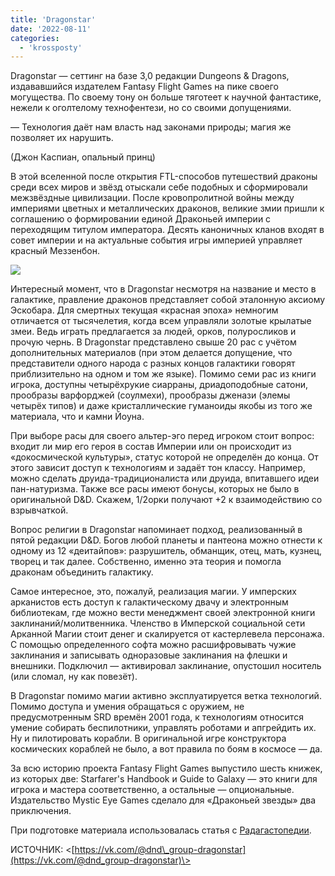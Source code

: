```yaml
---
title: 'Dragonstar'
date: '2022-08-11'
categories:
  - 'krossposty'
---
```


Dragonstar — сеттинг на базе 3,0 редакции Dungeons & Dragons, издававшийся издателем Fantasy Flight Games на пике своего могущества. По своему тону он больше тяготеет к научной фантастике, нежели к оголтелому технофентези, но со своими допущениями.

— Технология даёт нам власть над законами природы; магия же позволяет их нарушить.

(Джон Каспиан, опальный принц)

В этой вселенной после открытия FTL-способов путешествий драконы среди всех миров и звёзд отыскали себе подобных и сформировали межзвёздные цивилизации. После кровопролитной войны между империями цветных и металлических драконов, великие змии пришли к соглашению о формировании единой Драконьей империи с переходящим титулом императора. Десять каноничных кланов входят в совет империи и на актуальные события игры империей управляет красный Меззенбон.

![](https://cyborgsandmages.com/wp-content/uploads/2022/08/081122_2248_dragonstar1.png)

Интересный момент, что в Dragonstar несмотря на название и место в галактике, правление драконов представляет собой эталонную аксиому Эскобара. Для смертных текущая «красная эпоха» немногим отличается от тысячелетия, когда всем управляли золотые крылатые змеи. Ведь играть предлагается за людей, орков, полуросликов и прочую чернь. В Dragonstar представлено свыше 20 рас с учётом дополнительных материалов (при этом делается допущение, что представители одного народа с разных концов галактики говорят приблизительно на одном и том же языке). Помимо семи рас из книги игрока, доступны четырёхрукие сиарраны, дриадоподобные сатони, прообразы варфорджей (соулмехи), прообразы дженази (элемы четырёх типов) и даже кристаллические гуманоиды якобы из того же материала, что и камни Йоуна.

При выборе расы для своего альтер-эго перед игроком стоит вопрос: входит ли мир его героя в состав Империи или он происходит из «докосмической культуры», статус которой не определён до конца. От этого зависит доступ к технологиям и задаёт тон классу. Например, можно сделать друида-традиционалиста или друида, впитавшего идеи пан-натуризма. Также все расы имеют бонусы, которых не было в оригинальной D&D. Скажем, 1/2орки получают +2 к взаимодействию со взрывчаткой.

Вопрос религии в Dragonstar напоминает подход, реализованный в пятой редакции D&D. Богов любой планеты и пантеона можно отнести к одному из 12 «деитайпов»: разрушитель, обманщик, отец, мать, кузнец, творец и так далее. Собственно, именно эта теория и помогла драконам объединить галактику.

Самое интересное, это, пожалуй, реализация магии. У имперских арканистов есть доступ к галактическому двачу и электронным библиотекам, где можно вести менеджмент своей электронной книги заклинаний/молитвенника. Членство в Имперской социальной сети Арканной Магии стоит денег и скалируется от кастерлевела персонажа. С помощью определенного софта можно расшифровывать чужие заклинания и записывать одноразовые заклинания на флешки и внешники. Подключил — активировал заклинание, опустошил носитель (или сломал, ну как повезёт).

В Dragonstar помимо магии активно эксплуатируется ветка технологий. Помимо доступа и умения обращаться с оружием, не предусмотренным SRD времён 2001 года, к технологиям относится умение собирать беспилотники, управлять роботами и апгрейдить их. Ну и пилотировать корабли. В оригинальной игре конструктора космических кораблей не было, а вот правила по боям в космосе — да.

За всю историю проекта Fantasy Flight Games выпустило шесть книжек, из которых две: Starfarer's Handbook и Guide to Galaxy — это книги для игрока и мастера соответственно, а остальные — опциональные. Издательство Mystic Eye Games сделало для «Драконьей звезды» два приключения.

При подготовке материала использовалась статья с [Радагастопедии](https://vk.com/away.php?to=https%3A%2F%2Frpg.fandom.com%2Fru%2Fwiki%2F%C7%E0%E3%EB%E0%E2%ED%E0%FF_%F1%F2%F0%E0%ED%E8%F6%E0&cc_key=).

ИСТОЧНИК: <[https://vk.com/@dnd\_group-dragonstar](https://vk.com/@dnd_group-dragonstar)\>
